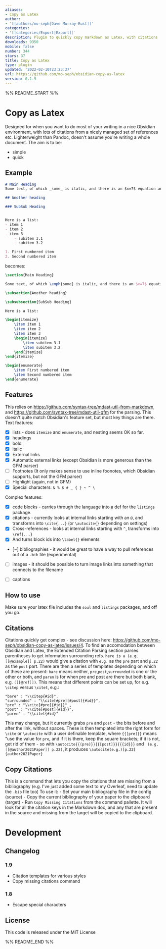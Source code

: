 ```yaml
---
aliases:
- Copy as Latex
author:
- '[[authors/mo-seph|Dave Murray-Rust]]'
categories:
- '[[categories/Export|Export]]'
description: Plugin to quickly copy markdown as Latex, with citations
downloads: 9350
mobile: false
number: 344
stars: 37
title: Copy as Latex
type: plugin
updated: '2022-02-10T23:23:37'
url: https://github.com/mo-seph/obsidian-copy-as-latex
version: 0.1.9
---
```


%% README_START %%

# Copy as Latex

Designed for when you want to do most of your writing in a nice Obsidian environment, with lots of citations from a nicely managed set of references etc. Lighterweight than Pandoc, doesn't assume you're writing a whole document. The aim is to be:
- simple
- quick

## Example
```markdown
# Main Heading
Some text, of which _some_ is italic, and there is an $x=7$ equation and a [[@author2021Paper]] citation and a [https://link.com](https://link.com).

## Another heading

### SubSub Heading


Here is a list:
- item 1
- item 2
- item 3
	- subitem 3.1
	- subitem 3.2

1. First numbered item
2. Second numbered item
```
becomes:
```latex
\section{Main Heading}

Some text, of which \emph{some} is italic, and there is an $x=7$ equation and a \cite{author2021Paper} citation and a \url{https://link.com}.

\subsection{Another heading}

\subsubsection{SubSub Heading}

Here is a list:

\begin{itemize}
	\item item 1
	\item item 2
	\item item 3
	\begin{itemize}
		\item subitem 3.1
		\item subitem 3.2
	\end{itemize}
\end{itemize}

\begin{enumerate}
	\item First numbered item
	\item Second numbered item
\end{enumerate}
```

## Features
This relies on https://github.com/syntax-tree/mdast-util-from-markdown, and https://github.com/syntax-tree/mdast-util-gfm for the parsing. This doesn't quite match Obsidian's feature set, but most key things are there.
Text features:
- [X] lists - does `itemize` and `enumerate`, and nesting seems OK so far.
- [X] headings
- [X] bold
- [X] italic
- [X] External links
- [X] Automatic external links (except Obsidian is more generous than the GFM parser)
- [ ] Footnotes (It only makes sense to use inline foonotes, which Obsidian supports, but not the GFM parser)
- [ ] Highlight (again, not in GFM)
- [X] Special characters: `& % $ # _ { } ~ ^ \` 

Complex features:
- [X] code blocks - carries through the language into a def for the `listings` package.
- [X] citations - currently looks at internal links starting with an `@`, and transforms into `\cite{...}` (or `\autocite{}` depending on settings)
- [X] Cross-references - looks at internal links starting with `^`, transforms into `\ref{...}`
- [X] And turns block ids into `\label{}` elements
- [~] bibliographies - it would be great to have a way to pull references out of a `.bib` file (experimental)
- [ ] images - it should be possible to turn image links into something that connects to the filename
- [ ] captions


## How to use
Make sure your latex file includes the `soul` and `listings` packages, and off you go.

## Citations
Citations quickly get complex - see discussion here: https://github.com/mo-seph/obsidian-copy-as-latex/issues/4. To find an accomodation between Obsidian and Latex, the Extended Citation Parsing section parses parentheses to get information surrounding refs. `here is a (e.g. [[@example]] p.22)` would give a citation with `e.g.` as the `pre` part and `p.22` as the `post` part. There are then a series of templates depending on which of these are present: `bare` means neither, `pre`,`post`,`surrounded` is one or the other or both, and `paren` is for when pre and post are there but both blank, e.g. `([[@ref]])`. This means that different points can be set up, for e.g. `\citep` versus `\citet`, e.g.:

```
"bare" : "\\citep{#id}",
"surrounded" : "\\cite[#pre][#post]{#id}}",
"pre" : "\\cite[#pre]{#id}}" ,
"post" : "\\cite[#post]{#id}}",
"paren" : "\\citet{#id}"	
```



This may change, but it currently grabs `pre` and `post` - the bits before and after the link, without spaces. These is then templated into the right form for `\cite` or `\autocite` with a user definable template, where `{{[pre]}}` means "use the value for `pre`, and if it is there, keep the square brackets; if it is not, get rid of them - so with `\autocite{{(pre)}}{{[post]}}{{{id}}}` and ` (e.g. [[@author2021Paper]] p.22)`, it produces `\autocite(e.g.)[p.22]{author2021Paper}`

## Copy Citations
This is a command that lets you copy the citations that are missing from a bibliography (e.g. I've just added some text to my Overleaf, need to update the `.bib` file too)
To use it:
	- Set your main bibliography file in the config (source)
	- Copy the current bibliography of your paper to the clipboard (target)
	- Run `Copy Missing Citations` from the command pallette. It will look for all the citation keys in the Markdown doc, and any that are present in the source and missing from the target will be copied to the clipboard.

# Development

## Changelog

### 1.9
- Citation templates for various styles
- Copy missing citations command

### 1.8
- Escape special characters

## License

This code is released under the MIT License

%% README_END %%